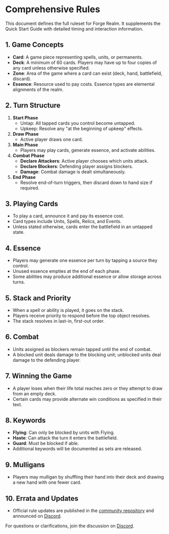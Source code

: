 # Comprehensive Rules

This document defines the full ruleset for Forge Realm. It supplements the Quick Start Guide with detailed timing and interaction information.

## 1. Game Concepts
- **Card**: A game piece representing spells, units, or permanents.
- **Deck**: A minimum of 60 cards. Players may have up to four copies of any card unless otherwise specified.
- **Zone**: Area of the game where a card can exist (deck, hand, battlefield, discard).
- **Essence**: Resource used to pay costs. Essence types are elemental alignments of the realm.

## 2. Turn Structure
1. **Start Phase**
   - Untap: All tapped cards you control become untapped.
   - Upkeep: Resolve any "at the beginning of upkeep" effects.
2. **Draw Phase**
   - Active player draws one card.
3. **Main Phase**
   - Players may play cards, generate essence, and activate abilities.
4. **Combat Phase**
   - **Declare Attackers**: Active player chooses which units attack.
   - **Declare Blockers**: Defending player assigns blockers.
   - **Damage**: Combat damage is dealt simultaneously.
5. **End Phase**
   - Resolve end-of-turn triggers, then discard down to hand size if required.

## 3. Playing Cards
- To play a card, announce it and pay its essence cost.
- Card types include Units, Spells, Relics, and Events.
- Unless stated otherwise, cards enter the battlefield in an untapped state.

## 4. Essence
- Players may generate one essence per turn by tapping a source they control.
- Unused essence empties at the end of each phase.
- Some abilities may produce additional essence or allow storage across turns.

## 5. Stack and Priority
- When a spell or ability is played, it goes on the stack.
- Players receive priority to respond before the top object resolves.
- The stack resolves in last-in, first-out order.

## 6. Combat
- Units assigned as blockers remain tapped until the end of combat.
- A blocked unit deals damage to the blocking unit; unblocked units deal damage to the defending player.

## 7. Winning the Game
- A player loses when their life total reaches zero or they attempt to draw from an empty deck.
- Certain cards may provide alternate win conditions as specified in their text.

## 8. Keywords
- **Flying**: Can only be blocked by units with Flying.
- **Haste**: Can attack the turn it enters the battlefield.
- **Guard**: Must be blocked if able.
- Additional keywords will be documented as sets are released.

## 9. Mulligans
- Players may mulligan by shuffling their hand into their deck and drawing a new hand with one fewer card.

## 10. Errata and Updates
- Official rule updates are published in the [community repository](../../community) and announced on [Discord](https://discord.gg/KQTY8DfY).

For questions or clarifications, join the discussion on [Discord](https://discord.gg/KQTY8DfY).
